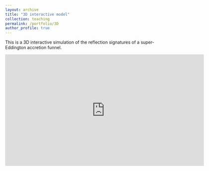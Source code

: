 ```yaml
---
layout: archive
title: "3D interactive model"
collection: teaching
permalink: /portfolio/3D
author_profile: true
---
```

This is a 3D interactive simulation of the reflection signatures of a super-Eddington accretion funnel.
<iframe src="https://connecthkuhk-my.sharepoint.com/personal/gfh112_connect_hku_hk/_layouts/15/embed.aspx?UniqueId=eda3ddce-1c33-46b2-9d62-1ea12315aef1" width="640" height="360" frameborder="0" scrolling="no" allowfullscreen title="Super-Edd_online_1.html"></iframe>
